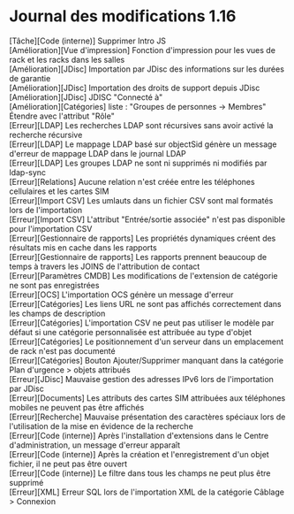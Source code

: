 # Journal des modifications 1.16

[Tâche][Code (interne)] Supprimer Intro JS  
[Amélioration][Vue d'impression] Fonction d'impression pour les vues de rack et les racks dans les salles  
[Amélioration][JDisc] Importation par JDisc des informations sur les durées de garantie  
[Amélioration][JDisc] Importation des droits de support depuis JDisc  
[Amélioration][JDisc] JDISC "Connecté à"  
[Amélioration][Catégories] liste : "Groupes de personnes -> Membres" Étendre avec l'attribut "Rôle"  
[Erreur][LDAP] Les recherches LDAP sont récursives sans avoir activé la recherche récursive  
[Erreur][LDAP] Le mappage LDAP basé sur objectSid génère un message d'erreur de mappage LDAP dans le journal LDAP  
[Erreur][LDAP] Les groupes LDAP ne sont ni supprimés ni modifiés par ldap-sync  
[Erreur][Relations] Aucune relation n'est créée entre les téléphones cellulaires et les cartes SIM  
[Erreur][Import CSV] Les umlauts dans un fichier CSV sont mal formatés lors de l'importation  
[Erreur][Import CSV] L'attribut "Entrée/sortie associée" n'est pas disponible pour l'importation CSV  
[Erreur][Gestionnaire de rapports] Les propriétés dynamiques créent des résultats mis en cache dans les rapports  
[Erreur][Gestionnaire de rapports] Les rapports prennent beaucoup de temps à travers les JOINS de l'attribution de contact  
[Erreur][Paramètres CMDB] Les modifications de l'extension de catégorie ne sont pas enregistrées  
[Erreur][OCS] L'importation OCS génère un message d'erreur  
[Erreur][Catégories] Les liens URL ne sont pas affichés correctement dans les champs de description  
[Erreur][Catégories] L'importation CSV ne peut pas utiliser le modèle par défaut si une catégorie personnalisée est attribuée au type d'objet  
[Erreur][Catégories] Le positionnement d'un serveur dans un emplacement de rack n'est pas documenté  
[Erreur][Catégories] Bouton Ajouter/Supprimer manquant dans la catégorie Plan d'urgence > objets attribués  
[Erreur][JDisc] Mauvaise gestion des adresses IPv6 lors de l'importation par JDisc  
[Erreur][Documents] Les attributs des cartes SIM attribuées aux téléphones mobiles ne peuvent pas être affichés  
[Erreur][Recherche] Mauvaise présentation des caractères spéciaux lors de l'utilisation de la mise en évidence de la recherche  
[Erreur][Code (interne)] Après l'installation d'extensions dans le Centre d'administration, un message d'erreur apparaît  
[Erreur][Code (interne)] Après la création et l'enregistrement d'un objet fichier, il ne peut pas être ouvert  
[Erreur][Code (interne)] Le filtre dans tous les champs ne peut plus être supprimé  
[Erreur][XML] Erreur SQL lors de l'importation XML de la catégorie Câblage > Connexion  
